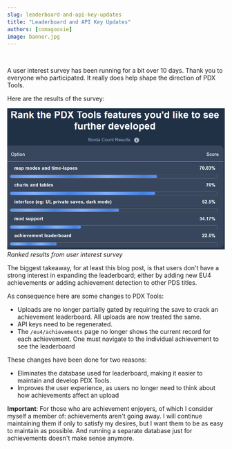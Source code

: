 ```yaml
---
slug: leaderboard-and-api-key-updates
title: "Leaderboard and API Key Updates"
authors: [comagoosie]
image: banner.jpg
---
```


<div style={{textAlign: "center"}}>
  <img alt="" width={512} height={186} src={require("./banner.jpg").default} />
</div>

A user interest survey has been running for a bit over 10 days. Thank you to everyone who participated. It really does help shape the direction of PDX Tools.

Here are the results of the survey:

<!--truncate-->

[![Ranked results from user interest survey](rank.png)](rank.png)
*Ranked results from user interest survey*

The biggest takeaway, for at least this blog post, is that users don't have a strong interest in expanding the leaderboard; either by adding new EU4 achievements or adding achievement detection to other PDS titles.

As consequence here are some changes to PDX Tools:

- Uploads are no longer partially gated by requiring the save to crack an achievement leaderboard. All uploads are now treated the same.
- API keys need to be regenerated.
- The `/eu4/achievements` page no longer shows the current record for each achievement. One must navigate to the individual achievement to see the leaderboard

These changes have been done for two reasons:

- Eliminates the database used for leaderboard, making it easier to maintain and develop PDX Tools.
- Improves the user experience, as users no longer need to think about how achievements affect an upload

**Important**: For those who are achievement enjoyers, of which I consider myself a member of: achievements aren't going away. I will continue maintaining them if only to satisfy my desires, but I want them to be as easy to maintain as possible. And running a separate database just for achievements doesn't make sense anymore. 